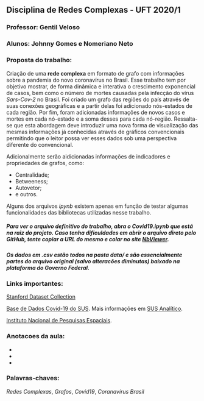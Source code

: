 ## Disciplina de Redes Complexas - UFT 2020/1
### Professor: Gentil Veloso
### Alunos: Johnny Gomes e Nomeriano Neto

### Proposta do trabalho:
Criação de uma **rede complexa** em formato de grafo com informações sobre a pandemia do novo coronavírus no Brasil.
Esse trabalho tem por objetivo mostrar, de forma dinâmica e interativa o crescimento exponencial de casos, bem como o número de mortes causadas pela infecção do vírus *Sars-Cov-2* no Brasil. Foi criado um grafo das regiões do país através de suas conexões geográficas e a partir delas foi adicionado nós-estados de cada região. Por fim, foram adicionadas informações de novos casos e mortes em cada nó-estado e a soma desses para cada nó-região. Ressalta-se que esta abordagem deve introduzir uma nova forma de visualização das mesmas informações já conhecidas através de gráficos convencionais permitindo que o leitor possa ver esses dados sob uma perspectiva diferente do convencional.

Adicionalmente serão aidicionadas informações de indicadores e propriedades de grafos, como:
* Centralidade;
* Betweeness;
* Autovetor;
* e outros.

Alguns dos arquivos *ipynb* existem apenas em função de testar algumas funcionalidades das bibliotecas utilizadas nesse trabalho.

##### Para ver o arquivo definitivo do trabalho, abra o **Covid19.ipynb** que está na raiz do projeto. Caso tenha dificuldades em abrir o arquivo direto pelo GitHub, tente copiar a URL do mesmo e colar no site [NbViewer](https://nbviewer.jupyter.org/).

##### Os dados em *.csv* estão todos na pasta *data/* e são essencialmente partes do arquivo original (salvo alteracões diminutas) baixado na plataforma do Governo Federal.



### Links importantes:
[Stanford Dataset Collection](http://snap.stanford.edu/data/)

[Base de Dados Covid-19 do SUS](https://covid.saude.gov.br/). Mais informações em [SUS Analítico](https://susanalitico.saude.gov.br/).

[Instituto Nacional de Pesquisas Espaciais](http://www.inpe.br/).


### Anotacoes da aula:
-
-
-



### Palavras-chaves:
*Redes Complexas*, *Grafos*, *Covid19*, *Coranavirus Brasil*
